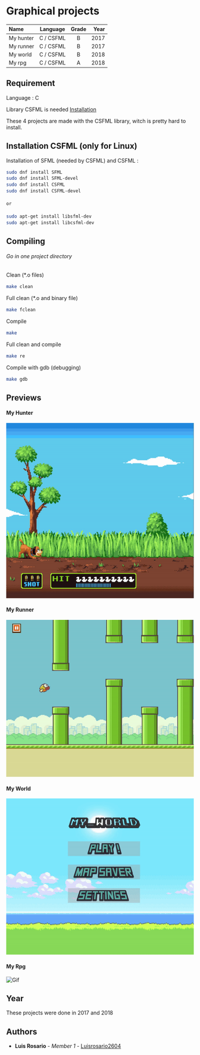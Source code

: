 # Graphical projects

| Name | Language | Grade | Year |
| :--- | :---: | :---: | ---:|
| My hunter | C / CSFML | B | 2017 |
| My runner | C / CSFML | B | 2017 |
| My world | C / CSFML | B | 2018 |
| My rpg | C / CSFML | A | 2018 |

## Requirement

Language : C

Library CSFML is needed [Installation](https://www.sfml-dev.org/download/csfml/index.php)

These 4 projects are made with the CSFML library, witch is pretty hard to install.

## Installation CSFML (only for Linux)

Installation of SFML (needed by CSFML) and CSFML :

```bash
sudo dnf install SFML
sudo dnf install SFML-devel
sudo dnf install CSFML
sudo dnf install CSFML-devel

or 

sudo apt-get install libsfml-dev
sudo apt-get install libcsfml-dev
```

## Compiling

###### Go in one project directory

Clean (*.o files)

```bash
make clean
```

Full clean (*.o and binary file)

```bash
make fclean
```

Compile

```bash
make
```

Full clean and compile

```bash
make re
```

Compile with gdb (debugging)

```bash
make gdb
```

## Previews

#### My Hunter

![Gif](./MyHunter/images/my_hunter.gif)

#### My Runner

![Gif](./MyRunner/images/my_runner.gif)

#### My World

![Gif](./MyWorld/images/my_world.gif)

#### My Rpg

![Gif](./MyRpg/src/images/gif/my_rpg.gif)

## Year

These projects were done in 2017 and 2018

## Authors

* **Luis Rosario** - *Member 1* - [Luisrosario2604](https://github.com/Luisrosario2604)
